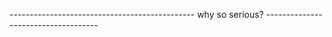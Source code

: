 ---------------------------------------------- why so serious? ------------------------------------
